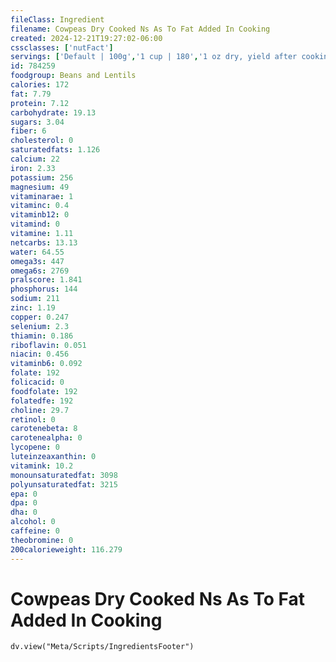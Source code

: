 ```yaml
---
fileClass: Ingredient
filename: Cowpeas Dry Cooked Ns As To Fat Added In Cooking
created: 2024-12-21T19:27:02-06:00
cssclasses: ['nutFact']
servings: ['Default | 100g','1 cup | 180','1 oz dry, yield after cooking | 70']
id: 784259
foodgroup: Beans and Lentils
calories: 172
fat: 7.79
protein: 7.12
carbohydrate: 19.13
sugars: 3.04
fiber: 6
cholesterol: 0
saturatedfats: 1.126
calcium: 22
iron: 2.33
potassium: 256
magnesium: 49
vitaminarae: 1
vitaminc: 0.4
vitaminb12: 0
vitamind: 0
vitamine: 1.11
netcarbs: 13.13
water: 64.55
omega3s: 447
omega6s: 2769
pralscore: 1.841
phosphorus: 144
sodium: 211
zinc: 1.19
copper: 0.247
selenium: 2.3
thiamin: 0.186
riboflavin: 0.051
niacin: 0.456
vitaminb6: 0.092
folate: 192
folicacid: 0
foodfolate: 192
folatedfe: 192
choline: 29.7
retinol: 0
carotenebeta: 8
carotenealpha: 0
lycopene: 0
luteinzeaxanthin: 0
vitamink: 10.2
monounsaturatedfat: 3098
polyunsaturatedfat: 3215
epa: 0
dpa: 0
dha: 0
alcohol: 0
caffeine: 0
theobromine: 0
200calorieweight: 116.279
---
```


# Cowpeas Dry Cooked Ns As To Fat Added In Cooking

```dataviewjs
dv.view("Meta/Scripts/IngredientsFooter")
```